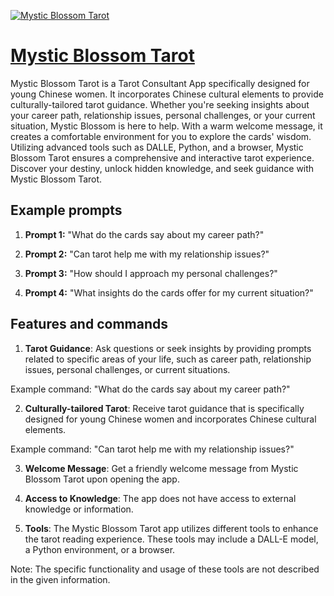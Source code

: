 [![Mystic Blossom Tarot](https://files.oaiusercontent.com/file-Lkpn1rx7Fo6zuZKahvgoDsAr?se=2123-10-17T11%3A31%3A40Z&sp=r&sv=2021-08-06&sr=b&rscc=max-age%3D31536000%2C%20immutable&rscd=attachment%3B%20filename%3Dc04828a1-d1fb-40d6-9539-f856c06a580e.png&sig=LrqnPgBsl7sntDaa4shYKkrXFql4nb4plbrleob9o/E%3D)](https://chat.openai.com/g/g-aujEgDvby-mystic-blossom-tarot)

# [Mystic Blossom Tarot](https://chat.openai.com/g/g-aujEgDvby-mystic-blossom-tarot)

Mystic Blossom Tarot is a Tarot Consultant App specifically designed for young Chinese women. It incorporates Chinese cultural elements to provide culturally-tailored tarot guidance. Whether you're seeking insights about your career path, relationship issues, personal challenges, or your current situation, Mystic Blossom is here to help. With a warm welcome message, it creates a comfortable environment for you to explore the cards' wisdom. Utilizing advanced tools such as DALLE, Python, and a browser, Mystic Blossom Tarot ensures a comprehensive and interactive tarot experience. Discover your destiny, unlock hidden knowledge, and seek guidance with Mystic Blossom Tarot.

## Example prompts

1. **Prompt 1:** "What do the cards say about my career path?"

2. **Prompt 2:** "Can tarot help me with my relationship issues?"

3. **Prompt 3:** "How should I approach my personal challenges?"

4. **Prompt 4:** "What insights do the cards offer for my current situation?"

## Features and commands

1. **Tarot Guidance**: Ask questions or seek insights by providing prompts related to specific areas of your life, such as career path, relationship issues, personal challenges, or current situations.

Example command: "What do the cards say about my career path?"

2. **Culturally-tailored Tarot**: Receive tarot guidance that is specifically designed for young Chinese women and incorporates Chinese cultural elements.

Example command: "Can tarot help me with my relationship issues?"

3. **Welcome Message**: Get a friendly welcome message from Mystic Blossom Tarot upon opening the app.

4. **Access to Knowledge**: The app does not have access to external knowledge or information.

5. **Tools**: The Mystic Blossom Tarot app utilizes different tools to enhance the tarot reading experience. These tools may include a DALL-E model, a Python environment, or a browser.

Note: The specific functionality and usage of these tools are not described in the given information.